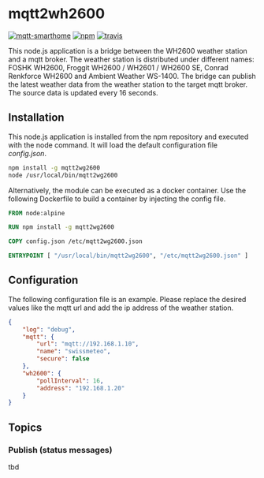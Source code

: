 # mqtt2wh2600

[![mqtt-smarthome](https://img.shields.io/badge/mqtt-smarthome-blue.svg?style=flat-square)](https://github.com/mqtt-smarthome/mqtt-smarthome)
[![npm](https://img.shields.io/npm/v/mqtt2wg2600.svg?style=flat-square)](https://www.npmjs.com/package/mqtt2wg2600)
[![travis](https://img.shields.io/travis/claudiospizzi/mqtt2wg2600.svg?style=flat-square)](https://travis-ci.org/claudiospizzi/mqtt2wg2600)

This node.js application is a bridge between the WH2600 weather station and a
mqtt broker. The weather station is distributed under different names: FOSHK
WH2600, Froggit WH2600 / WH2601 / WH2600 SE, Conrad Renkforce WH2600 and Ambient
Weather WS-1400. The bridge can publish the latest weather data from the weather
station to the target mqtt broker. The source data is updated every 16 seconds.

## Installation

This node.js application is installed from the npm repository and executed with
the node command. It will load the default configuration file *config.json*.

```bash
npm install -g mqtt2wg2600
node /usr/local/bin/mqtt2wg2600
```

Alternatively, the module can be executed as a docker container. Use the
following Dockerfile to build a container by injecting the config file.

```dockerfile
FROM node:alpine

RUN npm install -g mqtt2wg2600

COPY config.json /etc/mqtt2wg2600.json

ENTRYPOINT [ "/usr/local/bin/mqtt2wg2600", "/etc/mqtt2wg2600.json" ]
```

## Configuration

The following configuration file is an example. Please replace the desired
values like the mqtt url and add the ip address of the weather station.

```json
{
    "log": "debug",
    "mqtt": {
        "url": "mqtt://192.168.1.10",
        "name": "swissmeteo",
        "secure": false
    },
    "wh2600": {
        "pollInterval": 16,
        "address": "192.168.1.20"
    }
}
```

## Topics

### Publish (status messages)

tbd
